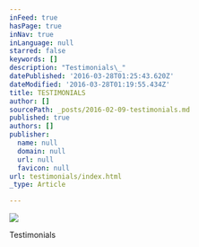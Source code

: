```yaml
---
inFeed: true
hasPage: true
inNav: true
inLanguage: null
starred: false
keywords: []
description: "Testimonials\_"
datePublished: '2016-03-28T01:25:43.620Z'
dateModified: '2016-03-28T01:19:55.434Z'
title: TESTIMONIALS
author: []
sourcePath: _posts/2016-02-09-testimonials.md
published: true
authors: []
publisher:
  name: null
  domain: null
  url: null
  favicon: null
url: testimonials/index.html
_type: Article

---
```

![](https://the-grid-user-content.s3-us-west-2.amazonaws.com/d00b5e08-33d7-4265-aff9-421dad2b381b.jpg)

Testimonials